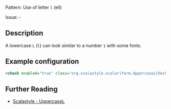 Pattern: Use of letter `l` (ell)

Issue: -

## Description

A lowercase `L` (`l`) can look similar to a number `1` with some fonts.

## Example configuration

```xml
<check enabled="true" class="org.scalastyle.scalariform.UppercaseLChecker" level="warning"/>
```
<a name="org_scalastyle_scalariform_VarFieldChecker" />

## Further Reading

* [Scalastyle - UppercaseL](http://www.scalastyle.org/rules-1.0.0.html#org_scalastyle_scalariform_UppercaseLChecker)